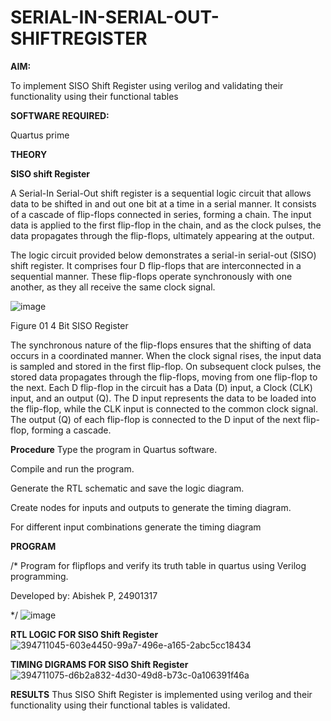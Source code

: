 # SERIAL-IN-SERIAL-OUT-SHIFTREGISTER

**AIM:**

To implement  SISO Shift Register using verilog and validating their functionality using their functional tables

**SOFTWARE REQUIRED:**

Quartus prime

**THEORY**

**SISO shift Register**

A Serial-In Serial-Out shift register is a sequential logic circuit that allows data to be shifted in and out one bit at a time in a serial manner. It consists of a cascade of flip-flops connected in series, forming a chain. The input data is applied to the first flip-flop in the chain, and as the clock pulses, the data propagates through the flip-flops, ultimately appearing at the output.

The logic circuit provided below demonstrates a serial-in serial-out (SISO) shift register. It comprises four D flip-flops that are interconnected in a sequential manner. These flip-flops operate synchronously with one another, as they all receive the same clock signal.

![image](https://github.com/naavaneetha/SERIAL-IN-SERIAL-OUT-SHIFTREGISTER/assets/154305477/e81c4072-37f9-46c6-8145-566764b74c3a)

Figure 01 4 Bit SISO Register

The synchronous nature of the flip-flops ensures that the shifting of data occurs in a coordinated manner. When the clock signal rises, the input data is sampled and stored in the first flip-flop. On subsequent clock pulses, the stored data propagates through the flip-flops, moving from one flip-flop to the next.
Each D flip-flop in the circuit has a Data (D) input, a Clock (CLK) input, and an output (Q). The D input represents the data to be loaded into the flip-flop, while the CLK input is connected to the common clock signal. The output (Q) of each flip-flop is connected to the D input of the next flip-flop, forming a cascade.

**Procedure**
Type the program in Quartus software.

Compile and run the program.

Generate the RTL schematic and save the logic diagram.

Create nodes for inputs and outputs to generate the timing diagram.

For different input combinations generate the timing diagram

**PROGRAM**

/* Program for flipflops and verify its truth table in quartus using Verilog programming.

Developed by: Abishek P, 24901317

*/
![image](https://github.com/user-attachments/assets/c6b7875b-89fa-41c7-8dd0-d2da95fa085e)


**RTL LOGIC FOR SISO Shift Register**
![394711045-603e4450-99a7-496e-a165-2abc5cc18434](https://github.com/user-attachments/assets/2ff1f20c-8713-4bb6-af1f-26677b0e18f7)

**TIMING DIGRAMS FOR SISO Shift Register**
![394711075-d6b2a832-4d30-49d8-b73c-0a106391f46a](https://github.com/user-attachments/assets/af037b8c-e0bd-4cd8-accc-24dc0fd2164a)

**RESULTS**
Thus SISO Shift Register is implemented using verilog and their functionality using their functional tables is validated.
